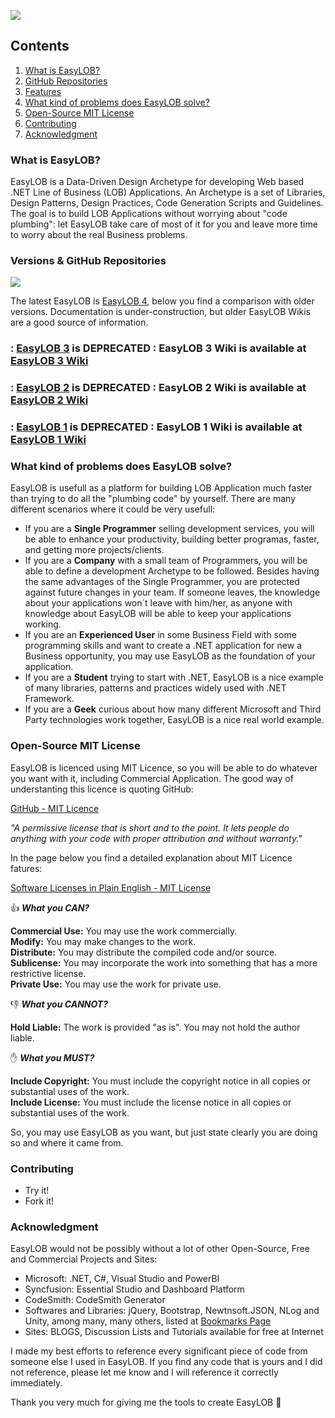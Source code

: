 ![](https://github.com/EasyLOB/EasyLOB-1/wiki/Media/EasyLOB.Blue.512.121.png)

## Contents

1. [What is EasyLOB?](#what-is-easylob)
1. [GitHub Repositories](#github-repositories)
1. [Features](#features)
1. [What kind of problems does EasyLOB solve?](#what-kind-of-problems-does-easylob-solve)
1. [Open-Source MIT License](#open-source-mit-license)
1. [Contributing](#contributing)
1. [Acknowledgment](#acknowledgment)

### What is EasyLOB?

EasyLOB is a Data-Driven Design Archetype for developing Web based .NET Line of Business (LOB) Applications. An Archetype is a set of Libraries, Design Patterns, Design Practices, Code Generation Scripts and Guidelines. The goal is to build LOB Applications without worrying about "code plumbing": let EasyLOB take care of most of it for you and leave more time to worry about the real Business problems.

### Versions & GitHub Repositories

![](https://github.com/EasyLOB/EasyLOB-4/wiki/Media/EasyLOB.png)

The latest EasyLOB is [EasyLOB 4](https://github.com/EasyLOB/EasyLOB-4), below you find a comparison with older versions. Documentation is under-construction, but older EasyLOB Wikis are a good source of information.

### **: [EasyLOB 3](https://github.com/EasyLOB/EasyLOB-3) is DEPRECATED :** EasyLOB 3 Wiki is available at [EasyLOB 3 Wiki](https://github.com/EasyLOB/EasyLOB-3/wiki)

### **: [EasyLOB 2](https://github.com/EasyLOB/EasyLOB-2) is DEPRECATED :** EasyLOB 2 Wiki is available at [EasyLOB 2 Wiki](https://github.com/EasyLOB/EasyLOB-2/wiki)

### **: [EasyLOB 1](https://github.com/EasyLOB/EasyLOB-1) is DEPRECATED :** EasyLOB 1 Wiki is available at [EasyLOB 1 Wiki](https://github.com/EasyLOB/EasyLOB-1/wiki)

### What kind of problems does EasyLOB solve?

EasyLOB is usefull as a platform for building LOB Application much faster than trying to do all the "plumbing code" by yourself. There are many different scenarios where it could be very usefull:

* If you are a **Single Programmer** selling development services, you will be able to enhance your productivity, building better programas, faster, and getting more projects/clients.
* If you are a **Company** with a small team of Programmers, you will be able to define a development Archetype to be followed. Besides having the same advantages of the Single Programmer, you are protected against future changes in your team. If someone leaves, the knowledge about your applications won´t leave with him/her, as anyone with knowledge about EasyLOB will be able to keep your applications working.
* If you are an **Experienced User** in some Business Field with some programming skills and want to create a .NET application for new a Business opportunity, you may use EasyLOB as the foundation of your application.
* If you are a **Student** trying to start with .NET, EasyLOB is a nice example of many libraries, patterns and practices widely used with .NET Framework.
* If you are a **Geek** curious about how many different Microsoft and Third Party technologies work together, EasyLOB is a nice real world example.

### Open-Source MIT License

EasyLOB is licenced using MIT Licence, so you will be able to do whatever you want with it, including Commercial Application. The good way of understanting this licence is quoting GitHub:

[GitHub - MIT Licence](http://choosealicense.com/licenses/mit)

_"A permissive license that is short and to the point. It lets people do anything with your code with proper attribution and without warranty."_

In the page below you find a detailed explanation about MIT Licence fatures:

[Software Licenses in Plain English - MIT License](https://tldrlegal.com/license/mit-license)

:thumbsup: _**What you CAN?**_

**Commercial Use:** You may use the work commercially.  
**Modify:** You may make changes to the work.  
**Distribute:** You may distribute the compiled code and/or source.  
**Sublicense:** You may incorporate the work into something that has a more restrictive license.  
**Private Use:** You may use the work for private use.  

:thumbsdown: _**What you CANNOT?**_

**Hold Liable:** The work is provided "as is". You may not hold the author liable.  

:hand: _**What you MUST?**_

**Include Copyright:** You must include the copyright notice in all copies or substantial uses of the work.  
**Include License:** You must include the license notice in all copies or substantial uses of the work.  

So, you may use EasyLOB as you want, but just state clearly you are doing so and where it came from.

### Contributing

* Try it!
* Fork it!

### Acknowledgment

EasyLOB would not be possibly without a lot of other Open-Source, Free and Commercial Projects and Sites:

* Microsoft: .NET, C#, Visual Studio and PowerBI
* Syncfusion: Essential Studio and Dashboard Platform
* CodeSmith: CodeSmith Generator
* Softwares and Libraries: jQuery, Bootstrap, Newtnsoft.JSON, NLog and Unity, among many, many others, listed at [Bookmarks Page](https://github.com/EasyLOB/EasyLOB-1/wiki/Bookmarks)
* Sites: BLOGS, Discussion Lists and Tutorials available for free at Internet 

I made my best efforts to reference every significant piece of code from someone else I used in EasyLOB. If you find any code that is yours and I did not reference, please let me know and I will reference it correctly immediately.

Thank you very much for giving me the tools to create EasyLOB :clap:
